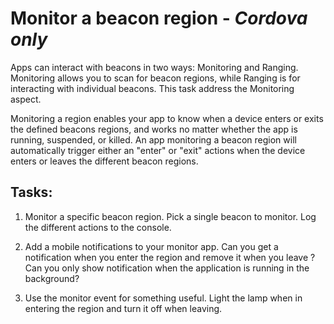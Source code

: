# Monitor a beacon region - *Cordova only*

Apps can interact with beacons in two ways: Monitoring and Ranging.
Monitoring allows you to scan for beacon regions, while Ranging is for interacting
with individual beacons. This task address the Monitoring aspect.

Monitoring a region enables your app to know when a device enters or exits the
defined beacons regions, and works no matter whether the app is running,
suspended, or killed. An app monitoring a beacon region will automatically trigger
either an "enter" or "exit" actions when the device enters or leaves the different beacon regions.

## Tasks:
  1. Monitor a specific beacon region. Pick a single beacon to monitor. Log the
  different actions to the console.

  2. Add a mobile notifications to your monitor app. Can you get a notification when
  you enter the region and remove it when you leave ? Can you only show notification when the
  application is running in the background?

  3. Use the monitor event for something useful. Light the lamp when in entering the region
  and turn it off when leaving.
